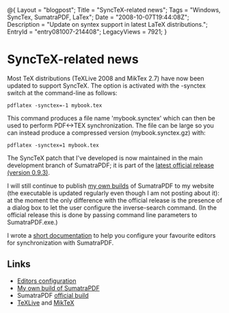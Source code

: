 @{
  Layout = "blogpost";
  Title = "SyncTeX-related news";
  Tags = "Windows, SyncTex, SumatraPDF, LaTex";
  Date = "2008-10-07T19:44:08Z";
  Description = "Update on syntex support in latest LaTeX distributions.";
  EntryId = "entry081007-214408";
  LegacyViews = 7921;
}
# SyncTeX-related news 

Most TeX distributions (TeXLive 2008 and MikTex 2.7) have now been updated to support SyncTeX. The option is activated with the -synctex switch at the command-line as follows:

    pdflatex -synctex=-1 mybook.tex

This command produces a file name 'mybook.synctex' which can then be used to perform PDF<->TEX synchronization. The file can be large so you can instead produce a compressed version (mybook.synctex.gz) with:

    pdflatex -synctex=1 mybook.tex

The SyncTeX patch that I've developed is now maintained in the main development branch of SumatraPDF; it is part of the [latest official release (version 0.9.3)](http://blog.kowalczyk.info/software/sumatrapdf/download.html).

I will still continue to publish [my own builds](../software/sumatra/SumatraPDF-sync.exe) of SumatraPDF to my website (the executable is updated regularly even though I am not posting about it): at the moment the only difference with the official release is the presence of a dialog box to let the user configure the inverse-search command. (In the official release this is done by passing command line parameters to SumatraPDF.exe.)

I wrote a [short documentation](static.php?page=static081010-000413) to help you configure your favourite editors for synchronization with SumatraPDF.

## Links
- [Editors configuration](static.php?page=static081010-000413)
- [My own build of SumatraPDF](../software/sumatra/index.html)
- SumatraPDF [official build](http://blog.kowalczyk.info/software/sumatrapdf/download.html)
- [TeXLive](http://www.tug.org/texlive/) and [MikTeX](http://miktex.org/)
